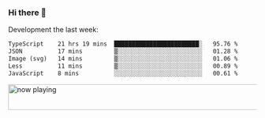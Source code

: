 ### Hi there 👋

Development the last week:
<!--START_SECTION:waka-->

```txt
TypeScript    21 hrs 19 mins  ████████████████████████░   95.76 %
JSON          17 mins         ▒░░░░░░░░░░░░░░░░░░░░░░░░   01.28 %
Image (svg)   14 mins         ▒░░░░░░░░░░░░░░░░░░░░░░░░   01.06 %
Less          11 mins         ▒░░░░░░░░░░░░░░░░░░░░░░░░   00.89 %
JavaScript    8 mins          ░░░░░░░░░░░░░░░░░░░░░░░░░   00.61 %
```

<!--END_SECTION:waka-->

<!--
**JASONPANGGO/jasonpanggo** is a ✨ _special_ ✨ repository because its `README.md` (this file) appears on your GitHub profile.

Here are some ideas to get you started:

- 🔭 I’m currently working on ...
- 🌱 I’m currently learning ...
- 👯 I’m looking to collaborate on ...
- 🤔 I’m looking for help with ...
- 💬 Ask me about ...
- 📫 How to reach me: ...
- 😄 Pronouns: ...
- ⚡ Fun fact: ...
-->

<a href="https://volt.fm/user/q8yd9e79csfr57rt" target="_blank"><img src="https://spotify-badge-egoist.vercel.app/api/now-playing" width="540" height="52" alt="now playing"></a>
